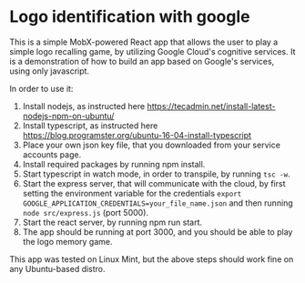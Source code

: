 # Logo identification with google

This is a simple MobX-powered React app that allows the user to play a simple logo recalling game, by utilizing Google Cloud's cognitive services.
It is a demonstration of how to build an app based on Google's services, using only javascript.

In order to use it:

1. Install nodejs, as instructed here https://tecadmin.net/install-latest-nodejs-npm-on-ubuntu/
2. Install typescript, as instructed here https://blog.programster.org/ubuntu-16-04-install-typescript
3. Place your own json key file, that you downloaded from your service accounts page.
4. Install required packages by running npm install.
5. Start typescript in watch mode, in order to transpile, by running `tsc -w`.
6. Start the express server, that will communicate with the cloud, by first setting the environment variable for the credentials `export GOOGLE_APPLICATION_CREDENTIALS=your_file_name.json` and then running `node src/express.js` (port 5000).
7. Start the react server, by running npm run start.
8. The app should be running at port 3000, and you should be able to play the logo memory game.

This app was tested on Linux Mint, but the above steps should work fine on any Ubuntu-based distro.
